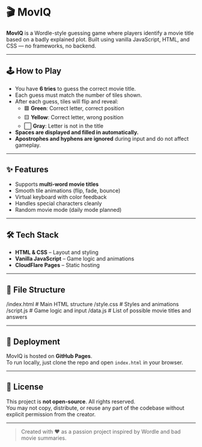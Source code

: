 # 🎬 MovIQ

**MovIQ** is a Wordle-style guessing game where players identify a movie title based on a badly explained plot. Built using vanilla JavaScript, HTML, and CSS — no frameworks, no backend.

---

## 🕹️ How to Play

- You have **6 tries** to guess the correct movie title.
- Each guess must match the number of tiles shown.
- After each guess, tiles will flip and reveal:
  - 🟩 **Green**: Correct letter, correct position  
  - 🟨 **Yellow**: Correct letter, wrong position  
  - ⬜ **Gray**: Letter is not in the title
- **Spaces are displayed and filled in automatically.**
- **Apostrophes and hyphens are ignored** during input and do not affect gameplay.

---

## ✨ Features

- Supports **multi-word movie titles**
- Smooth tile animations (flip, fade, bounce)
- Virtual keyboard with color feedback
- Handles special characters cleanly
- Random movie mode (daily mode planned)

---

## 🛠️ Tech Stack

- **HTML & CSS** – Layout and styling
- **Vanilla JavaScript** – Game logic and animations
- **CloudFlare Pages** – Static hosting

---

## 📁 File Structure
/index.html # Main HTML structure
/style.css # Styles and animations
/script.js # Game logic and input
/data.js # List of possible movie titles and answers

---

## 🚀 Deployment

MovIQ is hosted on **GitHub Pages**.  
To run locally, just clone the repo and open `index.html` in your browser.

---

## 📄 License

This project is **not open-source**. All rights reserved.  
You may not copy, distribute, or reuse any part of the codebase without explicit permission from the creator.

---

> Created with ❤️ as a passion project inspired by Wordle and bad movie summaries.


